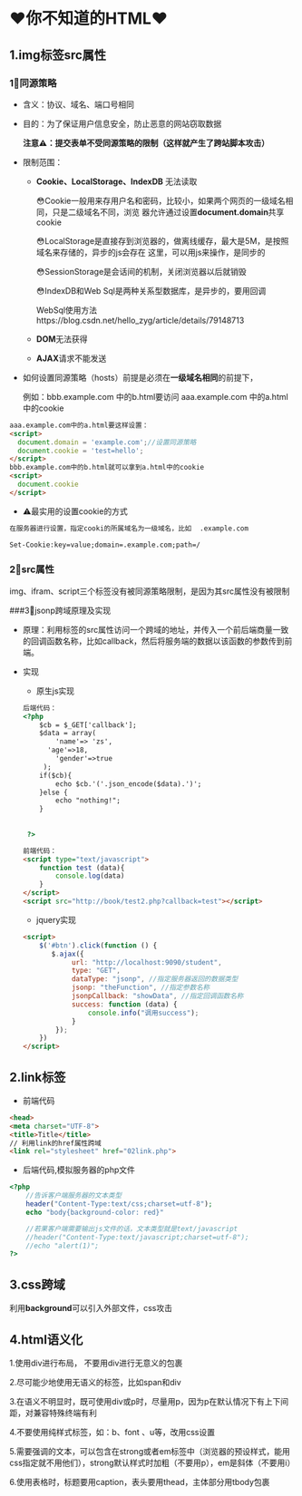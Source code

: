 # ❤️你不知道的HTML❤️

## 1.img标签src属性

### 1⃣️同源策略

- 含义：协议、域名、端口号相同

- 目的：为了保证用户信息安全，防止恶意的网站窃取数据

  **注意⚠️：提交表单不受同源策略的限制（这样就产生了跨站脚本攻击）**

- 限制范围：

  + **Cookie、LocalStorage、IndexDB** 无法读取

    😳Cookie一般用来存用户名和密码，比较小，如果两个网页的一级域名相同，只是二级域名不同，浏览	 器允许通过设置**document.domain**共享cookie

    😳LocalStorage是直接存到浏览器的，做离线缓存，最大是5M，是按照域名来存储的，异步的js会存在  	 这里，可以用js来操作，是同步的

    😳SessionStorage是会话间的机制，关闭浏览器以后就销毁

    😳IndexDB和Web Sql是两种关系型数据库，是异步的，要用回调

    ​	 WebSql使用方法https://blog.csdn.net/hello_zyg/article/details/79148713

  + **DOM**无法获得

  + **AJAX**请求不能发送

- 如何设置同源策略（hosts）前提是必须在**一级域名相同**的前提下，

  例如：bbb.example.com   中的b.html要访问   aaa.example.com 中的a.html中的cookie

```html
aaa.example.com中的a.html要这样设置：
<script>
  document.domain = 'example.com';//设置同源策略
  document.cookie = 'test=hello';
</script>
bbb.example.com中的b.html就可以拿到a.html中的cookie
<script>
  document.cookie
</script>
```

- ⚠️最实用的设置cookie的方式

```html
在服务器进行设置，指定cooki的所属域名为一级域名，比如  .example.com

Set-Cookie:key=value;domain=.example.com;path=/
```

### 2⃣️src属性

img、ifram、script三个标签没有被同源策略限制，是因为其src属性没有被限制

###3⃣️jsonp跨域原理及实现

- 原理：利用标签的src属性访问一个跨域的地址，并传入一个前后端商量一致的回调函数名称，比如callback，然后将服务端的数据以该函数的参数传到前端。

- 实现

  + 原生js实现

  ```html
  后端代码：
  <?php
      $cb = $_GET['callback'];
      $data = array(
          'name'=> 'zs',
        'age'=>18,
          'gender'=>true
       );
      if($cb){
          echo $cb.'('.json_encode($data).')';
      }else {
          echo "nothing!";
      }
      
      
   ?>  
  
  前端代码：
  <script type="text/javascript">
      function test (data){
          console.log(data)
      }
  </script>
  <script src="http://book/test2.php?callback=test"></script>
  ```

  

  + jquery实现

  ```html
  <script>
      $('#btn').click(function () {
         $.ajax({
              url: "http://localhost:9090/student",
              type: "GET",
              dataType: "jsonp", //指定服务器返回的数据类型
              jsonp: "theFunction", //指定参数名称
              jsonpCallback: "showData", //指定回调函数名称
              success: function (data) {
                  console.info("调用success");
              }
          });
      })
  </script>
  ```

## 2.link标签

- 前端代码

```html
<head>
<meta charset="UTF-8">
<title>Title</title>
// 利用link的href属性跨域
<link rel="stylesheet" href="02link.php">
```

- 后端代码,模拟服务器的php文件

```php
<?php
    //告诉客户端服务器的文本类型
    header("Content-Type:text/css;charset=utf-8");
    echo "body{background-color: red}"

    //若果客户端需要输出js文件的话，文本类型就是text/javascript
    //header("Content-Type:text/javascript;charset=utf-8");
    //echo "alert(1)";
?>
```

## 3.css跨域

利用**background**可以引入外部文件，css攻击

## 4.html语义化

1.使用div进行布局， 不要用div进行无意义的包裹

2.尽可能少地使用无语义的标签，比如span和div

3.在语义不明显时，既可使用div或p时，尽量用p，因为p在默认情况下有上下间距，对兼容特殊终端有利

4.不要使用纯样式标签，如：b、font 、u等，改用css设置

5.需要强调的文本，可以包含在strong或者em标签中（浏览器的预设样式，能用css指定就不用他们），strong默认样式时加粗（不要用p），em是斜体（不要用i）

6.使用表格时，标题要用caption，表头要用thead，主体部分用tbody包裹





